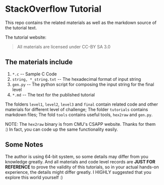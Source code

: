 # StackOverflow Tutorial

This repo contains the related materials as well as the markdown source of the tutorial text.

The tutorial website: 

> All materials are licensed under CC-BY SA 3.0

## The materials include
1. `*.c` -- Sample C Code
2. `string, *_string.txt` -- The hexadecimal format of input string
3. `gen.py` -- The python script for composing the input string for the final level
4. `*.md` -- The text for the published tutorial

The folders `level1`, `level2`, `level3` and `final` contain related code and other materials for different level of challenge; The folder `tutorials` contains markdown files; The fold `tools` contains useful tools, `hex2raw` and `gen.py`.

NOTE: The `hex2raw` binary is from CMU's CSAPP website. Thanks for them :) In fact, you can code up the same functionality easily.

## Some Notes
The author is using 64-bit system, so some details may differ from you knowledge greatly. And all materials and code level records are __JUST FOR REFERENCE__ to prove the validity of this tutorials, so in your actual hands-on experience, the details might differ greatly. I HIGHLY suggested that you explore this world yourself :)
